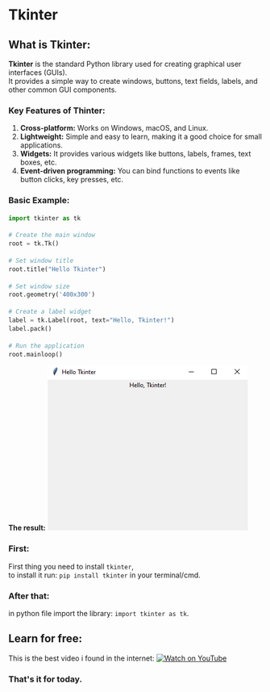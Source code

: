 # Tkinter

## What is Tkinter:
**Tkinter** is the standard Python library used for creating graphical user interfaces (GUIs).  
It provides a simple way to create windows, buttons, text fields, labels, and other common GUI components.  

### Key Features of Thinter:
1. **Cross-platform:** Works on Windows, macOS, and Linux.
2. **Lightweight:** Simple and easy to learn, making it a good choice for small applications.
3. **Widgets:** It provides various widgets like buttons, labels, frames, text boxes, etc.
4. **Event-driven programming:** You can bind functions to events like button clicks, key presses, etc.

### Basic Example:
```python
import tkinter as tk

# Create the main window
root = tk.Tk()

# Set window title
root.title("Hello Tkinter")

# Set window size
root.geometry('400x300')

# Create a label widget
label = tk.Label(root, text="Hello, Tkinter!")
label.pack()

# Run the application
root.mainloop()
```
**The result:**
<img src="Screenshot.png">

### First:
First thing you need to install ``tkinter``,  
to install it run: ``pip install tkinter`` in your terminal/cmd.

### After that:
in python file import the library: ``import tkinter as tk``.

## Learn for free:
This is the best video i found in the internet: [![Watch on YouTube](https://img.shields.io/badge/Watch_on-YouTube-red.svg)](https://youtu.be/mop6g-c5HEY?si=cfx5QiAHJuCtQWUE)

### That's it for today.
